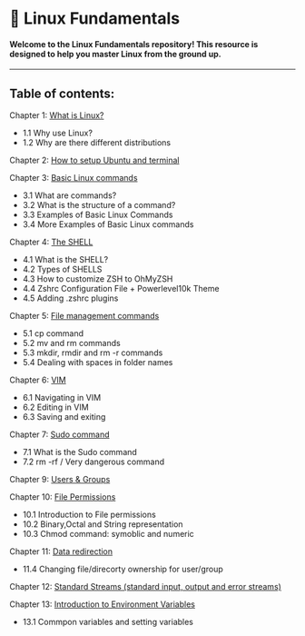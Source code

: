 # 🐧 Linux Fundamentals

#### Welcome to the Linux Fundamentals repository! This resource is designed to help you master Linux from the ground up.

---

## Table of contents:

Chapter 1: [What is Linux?](https://github.com/Yasir-77/Devops-Learning/edit/main/linux/notes/README.md#what-is-linux)
- 1.1 Why use Linux?
- 1.2 Why are there different distributions
      
Chapter 2: [How to setup Ubuntu and terminal](https://github.com/Yasir-77/Devops-Learning/tree/main/linux/notes#how-to-install-linux)

Chapter 3: [Basic Linux commands](https://github.com/Yasir-77/Devops-Learning/tree/main/linux/notes#basic-linux-commands)
- 3.1 What are commands?
- 3.2 What is the structure of a command?
- 3.3 Examples of Basic Linux Commands
- 3.4 More Examples of Basic Linux commands

Chapter 4: [The SHELL](https://github.com/Yasir-77/Devops-Learning/tree/main/linux/notes#the-shell)
- 4.1 What is the SHELL?
- 4.2 Types of SHELLS
- 4.3 How to customize ZSH to OhMyZSH
- 4.4 Zshrc Configuration File + Powerlevel10k Theme
- 4.5 Adding .zshrc plugins

Chapter 5: [File management commands](https://github.com/Yasir-77/Devops-Learning/tree/main/linux/notes#file-management-commands)
- 5.1 cp command
- 5.2 mv and rm commands
- 5.3 mkdir, rmdir and rm -r commands
- 5.4 Dealing with spaces in folder names

Chapter 6: [VIM](https://github.com/Yasir-77/Devops-Learning/tree/main/linux/notes#vim)
- 6.1 Navigating in VIM
- 6.2 Editing in VIM
- 6.3 Saving and exiting

Chapter 7: [Sudo command](https://github.com/Yasir-77/Devops-Learning/tree/main/linux/notes#sudo-command)
- 7.1 What is the Sudo command
- 7.2 rm -rf / Very dangerous command

Chapter 9: [Users & Groups](https://github.com/Yasir-77/Devops-Learning/tree/main/linux/notes#users)

Chapter 10: [File Permissions](https://github.com/Yasir-77/Devops-Learning/tree/main/linux/notes#file-permissions)
- 10.1 Introduction to File permissions
- 10.2 Binary,Octal and String representation
- 10.3 Chmod command: symoblic and numeric

Chapter 11: [Data redirection](https://github.com/Yasir-77/Devops-Learning/blob/main/linux/notes/README.md#changing-filedirectory-ownership-for-usergroup)
- 11.4 Changing file/direcorty ownership for user/group

Chapter 12: [Standard Streams (standard input, output and error streams)](https://github.com/Yasir-77/Devops-Learning/blob/main/linux/notes/README.md#standard-streams-standard-input-output-and-error-streams)

Chapter 13: [Introduction to Environment Variables](https://github.com/Yasir-77/Devops-Learning/blob/main/linux/notes/README.md#introduction-to-environment-variables)
- 13.1 Commpon variables and setting variables






